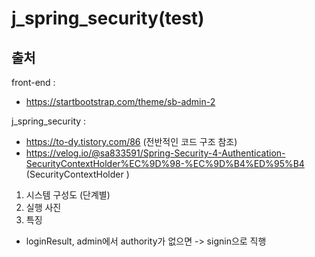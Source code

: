 # j_spring_security(test)

## 출처

front-end : 
- https://startbootstrap.com/theme/sb-admin-2

j_spring_security : 
- https://to-dy.tistory.com/86 (전반적인 코드 구조 참조)
- https://velog.io/@sa833591/Spring-Security-4-Authentication-SecurityContextHolder%EC%9D%98-%EC%9D%B4%ED%95%B4 (SecurityContextHolder )

1. 시스템 구성도 (단계별)
2. 실행 사진
3. 특징
 - loginResult, admin에서 authority가 없으면 -> signin으로 직행
 
